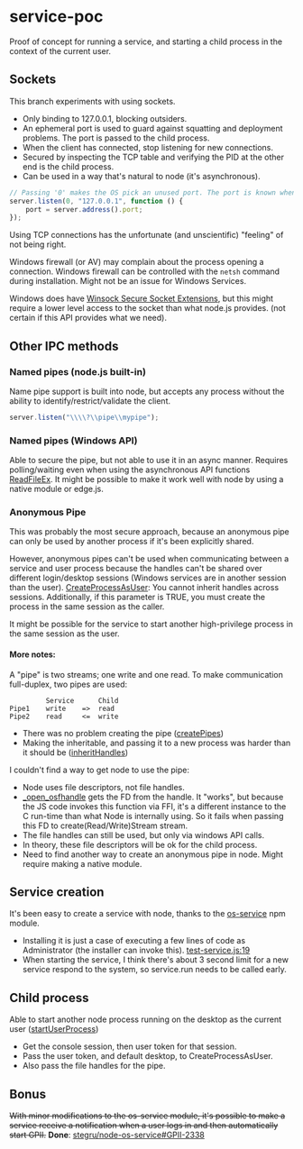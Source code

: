 # service-poc
Proof of concept for running a service, and starting a child process in the context of the current user.

## Sockets
This branch experiments with using sockets.

* Only binding to 127.0.0.1, blocking outsiders.
* An ephemeral port is used to guard against squatting and deployment problems. The port is passed to the child process.
* When the client has connected, stop listening for new connections.
* Secured by inspecting the TCP table and verifying the PID at the other end is the child process.
* Can be used in a way that's natural to node (it's asynchronous).

```javascript
// Passing '0' makes the OS pick an unused port. The port is known when it's bound.
server.listen(0, "127.0.0.1", function () {
    port = server.address().port;
});
```

Using TCP connections has the unfortunate (and unscientific) "feeling" of not being right.

Windows firewall (or AV) may complain about the process opening a connection. Windows firewall can be controlled with the `netsh` command during installation. Might not be an issue for Windows Services.

Windows does have [Winsock Secure Socket Extensions](https://msdn.microsoft.com/library/bb394815), but this might require a lower level access to the socket than what node.js provides. (not certain if this API provides what we need).


## Other IPC methods

### Named pipes (node.js built-in) 
Name pipe support is built into node, but accepts any process without the ability to identify/restrict/validate the client.
```javascript
server.listen("\\\\?\\pipe\\mypipe");
```

### Named pipes (Windows API)
Able to secure the pipe, but not able to use it in an async manner. Requires polling/waiting even when using the asynchronous API functions [ReadFileEx](https://msdn.microsoft.com/library/aa365468).
It might be possible to make it work well with node by using a native module or edge.js.

### Anonymous Pipe
This was probably the most secure approach, because an anonymous pipe can only be used by another process if it's been explicitly shared.

However, anonymous pipes can't be used when communicating between a service and user process because the handles can't be shared over different login/desktop sessions (Windows services are in another session than the user).
 [CreateProcessAsUser](https://msdn.microsoft.com/library/ms682429): You cannot inherit handles across sessions. Additionally, if this parameter is TRUE, you must create the process in the same session as the caller.

It might be possible for the service to start another high-privilege process in the same session as the user. 

#### More notes:

A "pipe" is two streams; one write and one read. To make communication full-duplex, two pipes are used:
```
         Service      Child
Pipe1    write    =>  read 
Pipe2    read     <=  write 
```

* There was no problem creating the pipe ([createPipes](https://github.com/stegru/service-poc/blob/02159a6396deefe03a3039dd1ed126f166f456d5/test-service.js#L107))
* Making the inheritable, and passing it to a new process was harder than it should be ([inheritHandles](https://github.com/stegru/service-poc/blob/02159a6396deefe03a3039dd1ed126f166f456d5/test-service.js#L152))

I couldn't find a way to get node to use the pipe:
* Node uses file descriptors, not file handles.
* [_open_osfhandle](https://msdn.microsoft.com/library/bdts1c9x) gets the FD from the handle. It "works", but because the JS code invokes this function via FFI, it's a different instance to the C run-time than what Node is internally using. So it fails when passing this FD to create(Read/Write)Stream stream.
* The file handles can still be used, but only via windows API calls.
* In theory, these file descriptors will be ok for the child process.
* Need to find another way to create an anonymous pipe in node. Might require making a native module.



## Service creation
It's been easy to create a service with node, thanks to the [os-service](https://github.com/stephenwvickers/node-os-service) npm module.
* Installing it is just a case of executing a few lines of code as Administrator (the installer can invoke this). [test-service.js:19](https://github.com/stegru/service-poc/blob/02159a6396deefe03a3039dd1ed126f166f456d5/test-service.js#L19)
* When starting the service, I think there's about 3 second limit for a new service respond to the system, so service.run needs to be called early.

## Child process
Able to start another node process running on the desktop as the current user ([startUserProcess](https://github.com/stegru/service-poc/blob/02159a6396deefe03a3039dd1ed126f166f456d5/test-service.js#L179))
* Get the console session, then user token for that session.
* Pass the user token, and default desktop, to CreateProcessAsUser.
* Also pass the file handles for the pipe.

## Bonus
~~With minor modifications to the os-service module, it's possible to make a service receive a notification when a user logs in and then automatically start GPII.~~
**Done**: [stegru/node-os-service#GPII-2338](https://github.com/stegru/node-os-service/tree/GPII-2338)



